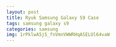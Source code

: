 ```yaml
---
layout: post
title: Ryuk Samsung Galaxy S9 Case
tags: samsung galaxy s9
categories: samsung
img: 1rPklwA5jS_fnVmnVWWRHqASELUl64vaW
---
```

